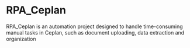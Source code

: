 # RPA_Ceplan
 RPA_Ceplan is an automation project designed to handle time-consuming manual tasks in Ceplan, such as document uploading, data extraction and organization
